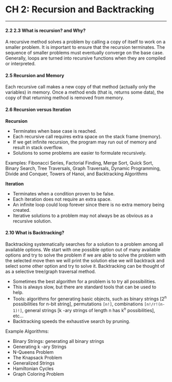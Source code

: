 # CH 2: Recursion and Backtracking

---

#### 2.2 2.3 What is recursion? and Why?

A recursive method solves a problem by calling a copy of itself to work on a smaller problem. It is important to ensure that the recursion terminates. The sequence of smaller problems must eventually converge on the base case. Generally, loops are turned into recursive functions when they are compiled or interpreted.

#### 2.5 Recursion and Memory

Each recursive call makes a new copy of that method (actually only the variables) in memory. Once a method ends (that is, returns some data), the copy of that returning method is removed from memory.

#### 2.6 Recursion versus Iteration

<strong>Recursion</strong>

* Terminates when base case is reached.
* Each recursive call requires extra space on the stack frame (memory).
* If we get infinite recursion, the program may run out of memory and result in stack overflow.
* Solutions to some problems are easier to formulate recursively.

Examples: Fibonacci Series, Factorial Finding, Merge Sort, Quick Sort, Binary Search, Tree Traversals, Graph Traversals, Dynamic Programming, Divide and Conquer, Towers of Hanoi, and Backtracking Algorithms

<strong>Iteration</strong>

* Terminates when a condition proven to be false.
* Each iteration does not require an extra space.
* An infinite loop could loop forever since there is no extra memory being created.
* Iterative solutions to a problem may not always be as obvious as a recursive solution.

#### 2.10 What is Backtracking?

Backtracking systematically searches for a solution to a problem among all available options. We start with one possible option out of many available options and try to solve the problem if we are able to solve the problem with the selected move then we will print the solution else we will backtrack and select some other option and try to solve it. Backtracking can be thought of as a selective tree/graph traversal method.

* Sometimes the best algorithm for a problem is to try all possibilities.
* This is always slow, but there are standard tools that can be used to help.
* Tools: algorithms for generating basic objects, such as binary strings [2<sup>n</sup> possibilities for n-bit string], permutations `[n!]`, combinations `[n!/r!(n-1)!]`, general strings [k -ary strings of length n has k<sup>n</sup> possibilities], etc...
* Backtracking speeds the exhaustive search by pruning.

Example Algorithms:

* Binary Strings: generating all binary strings
* Generating k -ary Strings
* N-Queens Problem
* The Knapsack Problem
* Generalized Strings
* Hamiltonian Cycles
* Graph Coloring Problem
